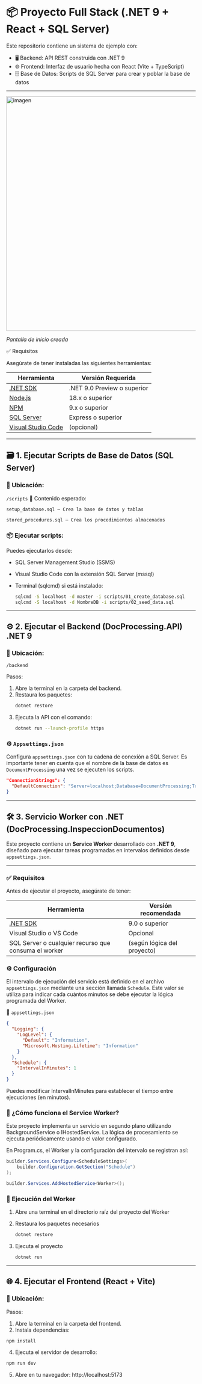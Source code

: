# 📦 Proyecto Full Stack (.NET 9 + React + SQL Server)

Este repositorio contiene un sistema de ejemplo con:

- 🖥 Backend: API REST construida con .NET 9
- 🌐 Frontend: Interfaz de usuario hecha con React (Vite + TypeScript)
- 🗄 Base de Datos: Scripts de SQL Server para crear y poblar la base de datos

---
<img width="813" height="624" alt="imagen" src="https://github.com/user-attachments/assets/5f233bdc-15db-45d1-aaa5-a1fed33285a8" />

*Pantalla de inicio creada*

✅ Requisitos

Asegúrate de tener instaladas las siguientes herramientas:

| Herramienta       | Versión Requerida |
|-------------------|-------------------|
| [.NET SDK](https://dotnet.microsoft.com/en-us/download/dotnet/9.0) | .NET 9.0 Preview o superior |
| [Node.js](https://nodejs.org/)        | 18.x o superior |
| [NPM](https://www.npmjs.com/)         | 9.x o superior |
| [SQL Server](https://www.microsoft.com/en-us/sql-server/) | Express o superior |
| [Visual Studio Code](https://code.visualstudio.com/) | (opcional) |

---


## 🗃️ 1. Ejecutar Scripts de Base de Datos (SQL Server)

### 📁 Ubicación:

`/scripts`
📝 Contenido esperado:

    setup_database.sql – Crea la base de datos y tablas

    stored_procedures.sql – Crea los procedimientos almacenados

### 📦 Ejecutar scripts:

Puedes ejecutarlos desde:

- SQL Server Management Studio (SSMS)

- Visual Studio Code con la extensión SQL Server (mssql)

- Terminal (sqlcmd) si está instalado:
   ```bash
   sqlcmd -S localhost -d master -i scripts/01_create_database.sql
   sqlcmd -S localhost -d NombreDB -i scripts/02_seed_data.sql
   ```

---

## ⚙️ 2. Ejecutar el Backend (DocProcessing.API) .NET 9

### 📁 Ubicación:
`/backend`

Pasos:

1. Abre la terminal en la carpeta del backend.
2. Restaura los paquetes:
   ```bash
   dotnet restore

3. Ejecuta la API con el comando:
   ```bash
   dotnet run --launch-profile https
   ```

### ⚙️ `Appsettings.json`

Configura `appsettings.json` con tu cadena de conexión a SQL Server. Es importante tener en cuenta que el nombre de la base de datos es `DocumentProcessing` una vez se ejecuten los scripts.

```json
"ConnectionStrings": {
  "DefaultConnection": "Server=localhost;Database=DocumentProcessing;Trusted_Connection=True;TrustServerCertificate=True"
}
```
---

## 🛠️ 3. Servicio Worker con .NET (DocProcessing.InspeccionDocumentos)

Este proyecto contiene un **Service Worker** desarrollado con **.NET 9**, diseñado para ejecutar tareas programadas en intervalos definidos desde `appsettings.json`.

---

### ✅ Requisitos

Antes de ejecutar el proyecto, asegúrate de tener:

| Herramienta       | Versión recomendada |
|-------------------|---------------------|
| [.NET SDK](https://dotnet.microsoft.com/en-us/download/dotnet/9.0) | 9.0 o superior |
| Visual Studio o VS Code | Opcional |
| SQL Server o cualquier recurso que consuma el worker | (según lógica del proyecto) |

### ⚙️ Configuración

El intervalo de ejecución del servicio está definido en el archivo `appsettings.json` mediante una sección llamada `Schedule`. Este valor se utiliza para indicar cada cuántos minutos se debe ejecutar la lógica programada del Worker.

📄 `appsettings.json`

```json
{
  "Logging": {
    "LogLevel": {
      "Default": "Information",
      "Microsoft.Hosting.Lifetime": "Information"
    }
  },
  "Schedule": {
    "IntervalInMinutes": 1
  }
}
```

Puedes modificar IntervalInMinutes para establecer el tiempo entre ejecuciones (en minutos).

### 🧩 ¿Cómo funciona el Service Worker?

Este proyecto implementa un servicio en segundo plano utilizando BackgroundService o IHostedService. La lógica de procesamiento se ejecuta periódicamente usando el valor configurado.

En Program.cs, el Worker y la configuración del intervalo se registran así:

```csharp
builder.Services.Configure<ScheduleSettings>(
    builder.Configuration.GetSection("Schedule")
);

builder.Services.AddHostedService<Worker>();
```

### 🚀 Ejecución del Worker

1. Abre una terminal en el directorio raíz del proyecto del Worker

2. Restaura los paquetes necesarios

   ```bash
   dotnet restore

3. Ejecuta el proyecto

   ```bash
   dotnet run

---

## 🌐 4. Ejecutar el Frontend (React + Vite)

### 📁 Ubicación:

Pasos:
1. Abre la terminal en la carpeta del frontend.
2. Instala dependencias:
  ```bash
  npm install
  ```
4. Ejecuta el servidor de desarrollo:
  ```bash
  npm run dev
  ```
5. Abre en tu navegador:
  http://localhost:5173


